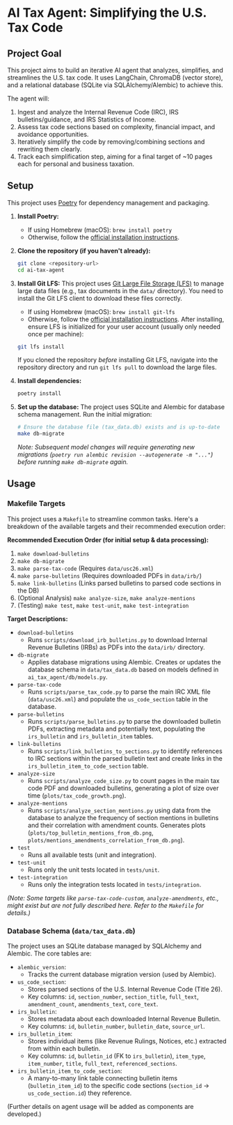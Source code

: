 # AI Tax Agent: Simplifying the U.S. Tax Code

## Project Goal

This project aims to build an iterative AI agent that analyzes, simplifies, and streamlines the U.S. tax code. It uses LangChain, ChromaDB (vector store), and a relational database (SQLite via SQLAlchemy/Alembic) to achieve this.

The agent will:

1.  Ingest and analyze the Internal Revenue Code (IRC), IRS bulletins/guidance, and IRS Statistics of Income.
2.  Assess tax code sections based on complexity, financial impact, and avoidance opportunities.
3.  Iteratively simplify the code by removing/combining sections and rewriting them clearly.
4.  Track each simplification step, aiming for a final target of ~10 pages each for personal and business taxation.

## Setup

This project uses [Poetry](https://python-poetry.org/) for dependency management and packaging.

1.  **Install Poetry:**
    *   If using Homebrew (macOS): `brew install poetry`
    *   Otherwise, follow the [official installation instructions](https://python-poetry.org/docs/#installation).

2.  **Clone the repository (if you haven't already):**
    ```bash
    git clone <repository-url>
    cd ai-tax-agent
    ```

3.  **Install Git LFS:**
    This project uses [Git Large File Storage (LFS)](https://git-lfs.github.com/) to manage large data files (e.g., tax documents in the `data/` directory). You need to install the Git LFS client to download these files correctly.
    *   If using Homebrew (macOS): `brew install git-lfs`
    *   Otherwise, follow the [official installation instructions](https://git-lfs.github.com/).
    After installing, ensure LFS is initialized for your user account (usually only needed once per machine):
    ```bash
    git lfs install 
    ```
    If you cloned the repository *before* installing Git LFS, navigate into the repository directory and run `git lfs pull` to download the large files.

4.  **Install dependencies:**
    ```bash
    poetry install
    ```

5.  **Set up the database:**
    The project uses SQLite and Alembic for database schema management. Run the initial migration:
    ```bash
    # Ensure the database file (tax_data.db) exists and is up-to-date
    make db-migrate
    ```
    *Note: Subsequent model changes will require generating new migrations (`poetry run alembic revision --autogenerate -m "..."`) before running `make db-migrate` again.*

## Usage

### Makefile Targets

This project uses a `Makefile` to streamline common tasks. Here's a breakdown of the available targets and their recommended execution order:

**Recommended Execution Order (for initial setup & data processing):**

1.  `make download-bulletins`
2.  `make db-migrate`
3.  `make parse-tax-code` (Requires `data/usc26.xml`)
4.  `make parse-bulletins` (Requires downloaded PDFs in `data/irb/`)
5.  `make link-bulletins` (Links parsed bulletins to parsed code sections in the DB)
6.  (Optional Analysis) `make analyze-size`, `make analyze-mentions`
7.  (Testing) `make test`, `make test-unit`, `make test-integration`

**Target Descriptions:**

*   `download-bulletins`
    *   Runs `scripts/download_irb_bulletins.py` to download Internal Revenue Bulletins (IRBs) as PDFs into the `data/irb/` directory.
*   `db-migrate`
    *   Applies database migrations using Alembic. Creates or updates the database schema in `data/tax_data.db` based on models defined in `ai_tax_agent/db/models.py`.
*   `parse-tax-code`
    *   Runs `scripts/parse_tax_code.py` to parse the main IRC XML file (`data/usc26.xml`) and populate the `us_code_section` table in the database.
*   `parse-bulletins`
    *   Runs `scripts/parse_bulletins.py` to parse the downloaded bulletin PDFs, extracting metadata and potentially text, populating the `irs_bulletin` and `irs_bulletin_item` tables.
*   `link-bulletins`
    *   Runs `scripts/link_bulletins_to_sections.py` to identify references to IRC sections within the parsed bulletin text and create links in the `irs_bulletin_item_to_code_section` table.
*   `analyze-size`
    *   Runs `scripts/analyze_code_size.py` to count pages in the main tax code PDF and downloaded bulletins, generating a plot of size over time (`plots/tax_code_growth.png`).
*   `analyze-mentions`
    *   Runs `scripts/analyze_section_mentions.py` using data from the database to analyze the frequency of section mentions in bulletins and their correlation with amendment counts. Generates plots (`plots/top_bulletin_mentions_from_db.png`, `plots/mentions_amendments_correlation_from_db.png`).
*   `test`
    *   Runs all available tests (unit and integration).
*   `test-unit`
    *   Runs only the unit tests located in `tests/unit`.
*   `test-integration`
    *   Runs only the integration tests located in `tests/integration`.

*(Note: Some targets like `parse-tax-code-custom`, `analyze-amendments`, etc., might exist but are not fully described here. Refer to the `Makefile` for details.)*

### Database Schema (`data/tax_data.db`)

The project uses an SQLite database managed by SQLAlchemy and Alembic. The core tables are:

*   `alembic_version`:
    *   Tracks the current database migration version (used by Alembic).
*   `us_code_section`:
    *   Stores parsed sections of the U.S. Internal Revenue Code (Title 26).
    *   Key columns: `id`, `section_number`, `section_title`, `full_text`, `amendment_count`, `amendments_text`, `core_text`.
*   `irs_bulletin`:
    *   Stores metadata about each downloaded Internal Revenue Bulletin.
    *   Key columns: `id`, `bulletin_number`, `bulletin_date`, `source_url`.
*   `irs_bulletin_item`:
    *   Stores individual items (like Revenue Rulings, Notices, etc.) extracted from within each bulletin.
    *   Key columns: `id`, `bulletin_id` (FK to `irs_bulletin`), `item_type`, `item_number`, `title`, `full_text`, `referenced_sections`.
*   `irs_bulletin_item_to_code_section`:
    *   A many-to-many link table connecting bulletin items (`bulletin_item_id`) to the specific code sections (`section_id` -> `us_code_section.id`) they reference.

(Further details on agent usage will be added as components are developed.)